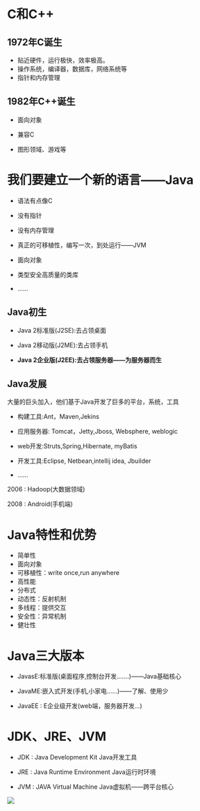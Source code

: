 # C和C++

## 1972年C诞生

- 贴近硬件，运行极快，效率极高。
- 操作系统，编译器，数据库，网络系统等
- 指针和内存管理

## 1982年C++诞生

- 面向对象
- 兼容C

- 图形领域、游戏等

# 我们要建立一个新的语言——Java

- 语法有点像C

- 没有指针

- 没有内存管理

- 真正的可移植性，编写一次，到处运行——JVM

- 面向对象

- 类型安全高质量的类库

- ……

## Java初生

- Java 2标准版(J2SE):去占领桌面

- Java 2移动版(J2ME):去占领手机

- **Java 2企业版(J2EE):去占领服务器——为服务器而生**



## Java发展

大量的巨头加入，他们基于Java开发了巨多的平台，系统，工具

- 构建工具:Ant，Maven,Jekins

- 应用服务器: Tomcat，Jetty,Jboss, Websphere, weblogic

- web开发:Struts,Spring,Hibernate, myBatis

- 开发工具:Eclipse, Netbean,intellij idea, Jbuilder

- ……



2006 : Hadoop(大数据领域)

2008 : Android(手机端)

# Java特性和优势

- 简单性
- 面向对象
- 可移植性：write once,run anywhere
- 高性能
- 分布式
- 动态性：反射机制
- 多线程：提供交互
- 安全性：异常机制
- 健壮性

# Java三大版本

- JavasE:标准版(桌面程序,控制台开发....…)——Java基础核心

- JavaME:嵌入式开发(手机,小家电......)——了解、使用少

- JavaEE : E企业级开发(web端，服务器开发...)

# JDK、JRE、JVM

- JDK : Java Development Kit   Java开发工具

- JRE : Java Runtime Environment    Java运行时环境

- JVM : JAVA Virtual Machine   Java虚拟机——跨平台核心

![](https://gitee.com/YatJay/image/raw/master/img/202202061409407.png)

